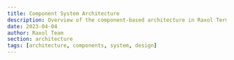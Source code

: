 ```yaml
---
title: Component System Architecture
description: Overview of the component-based architecture in Raxol Terminal Emulator
date: 2023-04-04
author: Raxol Team
section: architecture
tags: [architecture, components, system, design]
---
```

